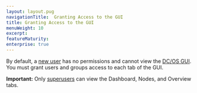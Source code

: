 ```yaml
---
layout: layout.pug
navigationTitle:  Granting Access to the GUI
title: Granting Access to the GUI
menuWeight: 10
excerpt:
featureMaturity:
enterprise: true
---
```


By default, a [new user](/1.11/security/ent/users-groups/) has no permissions and cannot view the [DC/OS GUI](/1.11/gui/). You must grant users and groups access to each tab of the GUI.

**Important:** Only [superusers](/1.11/security/ent/perms-reference/#superuser) can view the Dashboard, Nodes, and Overview tabs.
